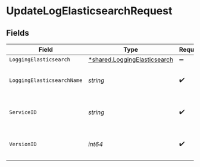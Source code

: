 # UpdateLogElasticsearchRequest


## Fields

| Field                                                                       | Type                                                                        | Required                                                                    | Description                                                                 | Example                                                                     |
| --------------------------------------------------------------------------- | --------------------------------------------------------------------------- | --------------------------------------------------------------------------- | --------------------------------------------------------------------------- | --------------------------------------------------------------------------- |
| `LoggingElasticsearch`                                                      | [*shared.LoggingElasticsearch](../../models/shared/loggingelasticsearch.md) | :heavy_minus_sign:                                                          | N/A                                                                         |                                                                             |
| `LoggingElasticsearchName`                                                  | *string*                                                                    | :heavy_check_mark:                                                          | The name for the real-time logging configuration.                           | test-log-endpoint                                                           |
| `ServiceID`                                                                 | *string*                                                                    | :heavy_check_mark:                                                          | Alphanumeric string identifying the service.                                | SU1Z0isxPaozGVKXdv0eY                                                       |
| `VersionID`                                                                 | *int64*                                                                     | :heavy_check_mark:                                                          | Integer identifying a service version.                                      | 1                                                                           |